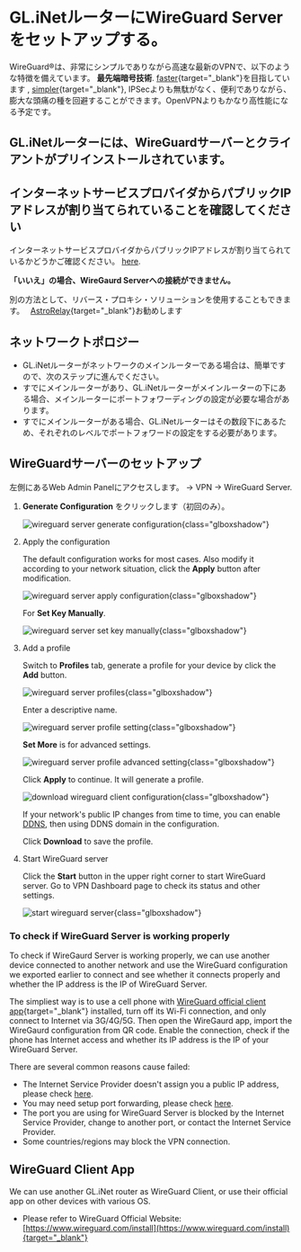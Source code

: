 # GL.iNetルーターにWireGuard Serverをセットアップする。

WireGuard®は、非常にシンプルでありながら高速な最新のVPNで、以下のような特徴を備えています。 **最先端暗号技術**.   [faster](https://www.wireguard.com/performance/){target="_blank"}を目指しています , [simpler](https://www.wireguard.com/quickstart/){target="_blank"}, IPSecよりも無駄がなく、便利でありながら、膨大な頭痛の種を回避することができます。OpenVPNよりもかなり高性能になる予定です。

GL.iNetルーターには、WireGuardサーバーとクライアントがプリインストールされています。
---

## インターネットサービスプロバイダからパブリックIPアドレスが割り当てられていることを確認してください

インターネットサービスプロバイダからパブリックIPアドレスが割り当てられているかどうかご確認ください。 [here](../how_to_check_if_isp_assigns_you_a_public_ip_address).

**「いいえ」の場合、WireGaurd Serverへの接続ができません。**

別の方法として、リバース・プロキシ・ソリューションを使用することもできます。　 [AstroRelay](https://www.astrorelay.com/){target="_blank"}お勧めします

## ネットワークトポロジー

* GL.iNetルーターがネットワークのメインルーターである場合は、簡単ですので、次のステップに進んでください。
* すでにメインルーターがあり、GL.iNetルーターがメインルーターの下にある場合、メインルーターにポートフォワーディングの設定が必要な場合があります。
* すでにメインルーターがある場合、GL.iNetルーターはその数段下にあるため、それぞれのレベルでポートフォワードの設定をする必要があります。

## WireGuardサーバーのセットアップ

左側にあるWeb Admin Panelにアクセスします。 -> VPN -> WireGuard Server.

1. **Generate Configuration** をクリックします（初回のみ）。

    ![wireguard server generate configuration](https://static.gl-inet.com/docs/router/en/4/tutorials/wireguard_server/wireguard_server_generate_configuration.png){class="glboxshadow"}

2. Apply the configuration

    The default configuration works for most cases. Also modify it according to your network situation, click the **Apply** button after modification.

    ![wireguard server apply configuration](https://static.gl-inet.com/docs/router/en/4/tutorials/wireguard_server/wireguard_server_apply_configuration.png){class="glboxshadow"}

    For **Set Key Manually**.

    ![wireguard server set key manually](https://static.gl-inet.com/docs/router/en/4/tutorials/wireguard_server/wireguard_server_set_key_manually.png){class="glboxshadow"}

3. Add a profile

    Switch to **Profiles** tab, generate a profile for your device by click the **Add** button.

    ![wireguard server profiles](https://static.gl-inet.com/docs/router/en/4/tutorials/wireguard_server/wireguard_server_profiles.png){class="glboxshadow"}

    Enter a descriptive name.

    ![wireguard server profile setting](https://static.gl-inet.com/docs/router/en/4/tutorials/wireguard_server/wireguard_server_profile_setting.png){class="glboxshadow"}
    
    **Set More** is for advanced settings.

    ![wireguard server profile advanced setting](https://static.gl-inet.com/docs/router/en/4/tutorials/wireguard_server/wireguard_server_profile_setting_more.png){class="glboxshadow"}

    Click **Apply** to continue. It will generate a profile.
    
    ![download wireguard client configuration](https://static.gl-inet.com/docs/router/en/4/tutorials/wireguard_server/download_wireguard_client_configuration.png){class="glboxshadow"}

    If your network's public IP changes from time to time, you can enable [DDNS](../ddns/), then using DDNS domain in the configuration.

    Click **Download** to save the profile.

4. Start WireGuard server

    Click the **Start** button in the upper right corner to start WireGuard server. Go to VPN Dashboard page to check its status and other settings.

    ![start wireguard server](https://static.gl-inet.com/docs/router/en/4/tutorials/wireguard_server/start_wireguard_server.png){class="glboxshadow"}

### To check if WireGuard Server is working properly

To check if WireGaurd Server is working properly, we can use another device connected to another network and use the WireGuard configuration we exported earlier to connect and see whether it connects properly and whether the IP address is the IP of WireGuard Server.

The simpliest way is to use a cell phone with [WireGuard official client app](https://www.wireguard.com/install){target="_blank"} installed, turn off its Wi-Fi connection, and only connect to Internet via 3G/4G/5G. Then open the WireGaurd app, import the WireGaurd configuration from QR code. Enable the connection, check if the phone has Internet access and whether its IP address is the IP of your WireGuard Server.

There are several common reasons cause failed:

* The Internet Service Provider doesn't assign you a public IP address, please check [here](#make-sure-internet-service-provider-assigns-you-a-public-ip-address).
* You may need setup port forwarding, please check [here](#network-topology).
* The port you are using for WireGuard Server is blocked by the Internet Service Provider, change to another port, or contact the Internet Service Provider.
* Some countries/regions may block the VPN connection.

## WireGuard Client App

We can use another GL.iNet router as WireGuard Client, or use their official app on other devices with various OS.

- Please refer to WireGuard Official Website: [https://www.wireguard.com/install](https://www.wireguard.com/install){target="_blank"}